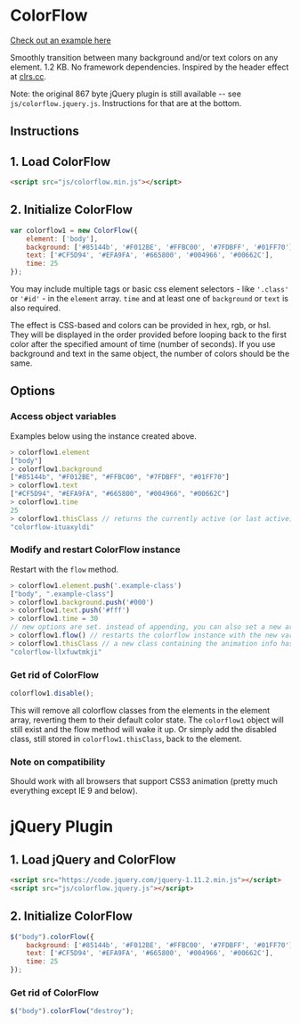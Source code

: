 # ColorFlow

[Check out an example here](https://henrygd.me/colorflow)

Smoothly transition between many background and/or text colors on any element. 1.2 KB. No framework dependencies. Inspired by the header effect at [clrs.cc](http://clrs.cc/).

Note: the original 867 byte jQuery plugin is still available -- see `js/colorflow.jquery.js`. Instructions for that are at the bottom.

## Instructions

## 1. Load ColorFlow

```html
<script src="js/colorflow.min.js"></script>
```

## 2. Initialize ColorFlow

```javascript
var colorflow1 = new ColorFlow({
    element: ['body'],
    background: ['#85144b', '#F012BE', '#FFBC00', '#7FDBFF', '#01FF70'],
    text: ['#CF5D94', '#EFA9FA', '#665800', '#004966', '#00662C'],
    time: 25
});
```
You may include multiple tags or basic css element selectors - like `'.class'` or `'#id'` - in the `element` array. `time` and at least one of `background` or `text` is also required.

The effect is CSS-based and colors can be provided in hex, rgb, or hsl. They will be displayed in the order provided before looping back to the first color after the specified amount of time (number of seconds). If you use background and text in the same object, the number of colors should be the same.

## Options

### Access object variables

Examples below using the instance created above.

```javascript
> colorflow1.element
["body"]
> colorflow1.background
["#85144b", "#F012BE", "#FFBC00", "#7FDBFF", "#01FF70"]
> colorflow1.text
["#CF5D94", "#EFA9FA", "#665800", "#004966", "#00662C"]
> colorflow1.time
25
> colorflow1.thisClass // returns the currently active (or last active) colorflow class
"colorflow-ituaxyldi"
```

### Modify and restart ColorFlow instance

Restart with the `flow` method.

```javascript
> colorflow1.element.push('.example-class')
["body", ".example-class"]
> colorflow1.background.push('#000')
> colorflow1.text.push('#fff')
> colorflow1.time = 30
// new options are set. instead of appending, you can also set a new array using, for example, colorflow1.text = ['#000', '#fff']
> colorflow1.flow() // restarts the colorflow instance with the new variables - in this case, the revised effect will also be applied to example-class.
> colorflow1.thisClass // a new class containing the animation info has been created and applied to the elements
"colorflow-llxfuwtmkji"
```

### Get rid of ColorFlow

```javascript
colorflow1.disable();
```
This will remove all colorflow classes from the elements in the element array, reverting them to their default color state. The `colorflow1` object will still exist and the flow method will wake it up. Or simply add the disabled class, still stored in `colorflow1.thisClass`, back to the element.

### Note on compatibility

Should work with all browsers that support CSS3 animation (pretty much everything except IE 9 and below).


# jQuery Plugin

## 1. Load jQuery and ColorFlow

```html
<script src="https://code.jquery.com/jquery-1.11.2.min.js"></script>
<script src="js/colorflow.jquery.js"></script>
```

## 2. Initialize ColorFlow

```javascript
$("body").colorFlow({
    background: ['#85144b', '#F012BE', '#FFBC00', '#7FDBFF', '#01FF70'],
    text: ['#CF5D94', '#EFA9FA', '#665800', '#004966', '#00662C'],
    time: 25
});
```

### Get rid of ColorFlow

```javascript
$("body").colorFlow("destroy");
```
